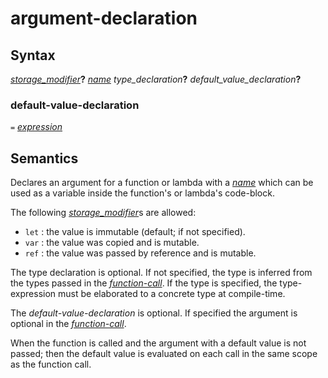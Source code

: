# argument-declaration

## Syntax

[_storage_modifier_](storage_modifier.md)__?__ [_name_](name.md) _type_declaration_**?** _default_value_declaration_**?**

### default-value-declaration

`=` [_expression_](expression.md)


## Semantics
Declares an argument for a function or lambda with a [_name_](name.md)
which can be used as a variable inside the function's or lambda's code-block.

The following [_storage_modifier_](storage_modifier.md)s are allowed:
 - `let` : the value is immutable (default; if not specified).
 - `var` : the value was copied and is mutable.
 - `ref` : the value was passed by reference and is mutable.

The type declaration is optional. If not specified, the type is inferred from
the types passed in the [_function-call_](function_call.md). If the type is
specified, the type-expression must be elaborated to a concrete type at
compile-time.

The _default-value-declaration_ is optional. If specified the argument is
optional in the [_function-call_](function_call.md).

When the function is called and the argument with a default value is not passed;
then the default value is evaluated on each call in the same scope as the function call.

